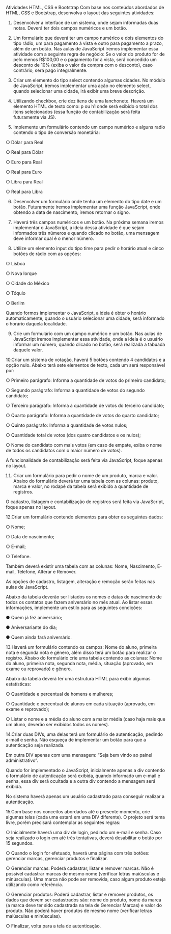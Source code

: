 Atividades HTML, CSS e Bootstrap
Com base nos conteúdos abordados de HTML, CSS e Bootstrap, desenvolva o
layout das seguintes atividades:

1. Desenvolver a interface de um sistema, onde sejam informadas duas notas.
Deverá ter dois campos numéricos e um botão.

2. Um formulário que deverá ter um campo numérico e dois elementos do tipo rádio,
um para pagamento à vista e outro para pagamento a prazo, além de um botão.
Nas aulas de JavaScript iremos implementar essa atividade com a seguinte regra
de negócio: Se o valor do produto for de pelo menos R$100,00 e o pagamento for à
vista, será concedido um desconto de 10% (exiba o valor da compra com o
desconto), caso contrário, será pago integralmente.

3. Criar um elemento do tipo select contendo algumas cidades. No módulo de
JavaScript, iremos implementar uma ação no elemento select, quando selecionar
uma cidade, irá exibir uma breve descrição.

4. Utilizando checkbox, crie dez itens de uma lanchonete. Haverá um elemento HTML
de texto como: p ou h1 onde será exibido o total dos itens selecionados (essa
função de contabilização será feita futuramente via JS).

5. Implemente um formulário contendo um campo numérico e alguns radio contendo o
tipo de conversão monetária:

○ Dólar para Real

○ Real para Dólar

○ Euro para Real

○ Real para Euro

○ Libra para Real

○ Real para Libra

6. Desenvolver um formulário onde tenha um elemento do tipo date e um botão.
Futuramente iremos implementar uma função JavaScript, onde obtendo a data de
nascimento, iremos retornar o signo.

7. Haverá três campos numéricos e um botão. Na próxima semana iremos
implementar o JavaScript, a ideia dessa atividade é que sejam informados três
números e quando clicado no botão, uma mensagem deve informar qual é o menor
número.

8. Utilize um elemento input do tipo time para pedir o horário atual e cinco botões de
rádio com as opções:

○ Lisboa

○ Nova Iorque

○ Cidade do México

○ Tóquio

○ Berlim

Quando formos implementar o JavaScript, a ideia é obter o horário
automaticamente, quando o usuário selecionar uma cidade, será informado o horário
daquela localidade.

9. Crie um formulário com um campo numérico e um botão. Nas aulas de JavaScript
iremos implementar essa atividade, onde a ideia é o usuário informar um número,
quando clicado no botão, será realizada a tabuada daquele valor.

10.Criar um sistema de votação, haverá 5 botões contendo 4 candidatos e a opção
nulo. Abaixo terá sete elementos de texto, cada um será responsável por:

○ Primeiro parágrafo: Informa a quantidade de votos do primeiro candidato;

○ Segundo parágrafo: Informa a quantidade de votos do segundo candidato;

○ Terceiro parágrafo: Informa a quantidade de votos do terceiro candidato;

○ Quarto parágrafo: Informa a quantidade de votos do quarto candidato;

○ Quinto parágrafo: Informa a quantidade de votos nulos;

○ Quantidade total de votos (dos quatro candidatos e os nulos);

○ Nome do candidato com mais votos (em caso de empate, exiba o nome de
todos os candidatos com o maior número de votos).

A funcionalidade de contabilização será feita via JavaScript, foque apenas no
layout.

11. Criar um formulário para pedir o nome de um produto, marca e valor. Abaixo do
formulário deverá ter uma tabela com as colunas: produto, marca e valor, no
rodapé da tabela será exibido a quantidade de registros.

O cadastro, listagem e contabilização de registros será feita via JavaScript, foque
apenas no layout.

12.Criar um formulário contendo elementos para obter os seguintes dados:

○ Nome;

○ Data de nascimento;

○ E-mail;

○ Telefone.

Também deverá existir uma tabela com as colunas: Nome, Nascimento, E-mail,
Telefone, Alterar e Remover.

As opções de cadastro, listagem, alteração e remoção serão feitas nas aulas de
JavaScript.

Abaixo da tabela deverão ser listados os nomes e datas de nascimento de todos os
contatos que fazem aniversário no mês atual. Ao listar essas informações, implemente um
estilo para as seguintes condições:

● Quem já fez aniversário;

● Aniversariante do dia;

● Quem ainda fará aniversário.

13.Haverá um formulário contendo os campos: Nome do aluno, primeira nota e
segunda nota e gênero, além disso terá um botão para realizar o registro.
Abaixo do formulário crie uma tabela contendo as colunas: Nome do aluno,
primeira nota, segunda nota, média, situação (aprovado, em exame ou reprovado)
e gênero.

Abaixo da tabela deverá ter uma estrutura HTML para exibir algumas estatísticas:

○ Quantidade e percentual de homens e mulheres;

○ Quantidade e percentual de alunos em cada situação (aprovado, em exame
e reprovado);

○ Listar o nome e a média do aluno com a maior média (caso haja mais que
um aluno, deverão ser exibidos todos os nomes).

14.Criar duas DIVs, uma delas terá um formulário de autenticação, pedindo e-mail e
senha. Não esqueça de implementar um botão para que a autenticação seja
realizada.

Em outra DIV apenas com uma mensagem: “Seja bem vindo ao painel
administrativo”.

Quando for implementado o JavaScript, inicialmente apenas a div contendo o
formulário de autenticação será exibida, quando informado um e-mail e senha,
essa div será ocultada e a outra div contendo a mensagem será exibida.

No sistema haverá apenas um usuário cadastrado para conseguir realizar a
autenticação.

15.Com base nos conceitos abordados até o presente momento, crie algumas telas
(cada uma estará em uma DIV diferente). O projeto será tema livre, porém
precisará contemplar as seguintes regras:

○ Inicialmente haverá uma div de login, pedindo um e-mail e senha. Caso seja
realizado o login em até três tentativas, deverá desabilitar o botão por 15
segundos.

○ Quando o login for efetuado, haverá uma página com três botões: gerenciar
marcas, gerenciar produtos e finalizar.

○ Gerenciar marcas: Poderá cadastrar, listar e remover marcas. Não é
possível cadastrar marcas de mesmo nome (verificar letras maiúsculas e
minúsculas). Uma marca não pode ser removida, caso algum produto esteja
utilizando como referência.

○ Gerenciar produtos: Poderá cadastrar, listar e remover produtos, os dados
que devem ser cadastrados são: nome do produto, nome da marca (a marca
deve ter sido cadastrada na tela de Gerenciar Marcas) e valor do produto.
Não poderá haver produtos de mesmo nome (verificar letras maiúsculas e
minúsculas).

○ Finalizar, volta para a tela de autenticação.
